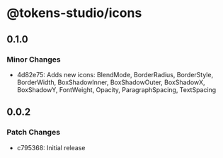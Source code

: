 # @tokens-studio/icons

## 0.1.0

### Minor Changes

- 4d82e75: Adds new icons: BlendMode, BorderRadius, BorderStyle, BorderWidth, BoxShadowInner, BoxShadowOuter, BoxShadowX, BoxShadowY, FontWeight, Opacity, ParagraphSpacing, TextSpacing

## 0.0.2

### Patch Changes

- c795368: Initial release
